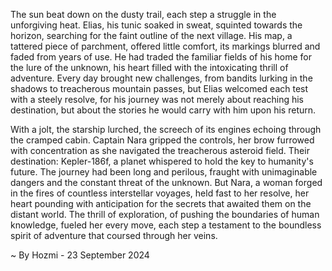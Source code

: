 
The sun beat down on the dusty trail, each step a struggle in the unforgiving heat.  Elias, his tunic soaked in sweat, squinted towards the horizon, searching for the faint outline of the next village.  His map, a tattered piece of parchment, offered little comfort, its markings blurred and faded from years of use.  He had traded the familiar fields of his home for the lure of the unknown, his heart filled with the intoxicating thrill of adventure.  Every day brought new challenges, from bandits lurking in the shadows to treacherous mountain passes, but Elias welcomed each test with a steely resolve, for his journey was not merely about reaching his destination, but about the stories he would carry with him upon his return.

With a jolt, the starship lurched, the screech of its engines echoing through the cramped cabin.  Captain Nara gripped the controls, her brow furrowed with concentration as she navigated the treacherous asteroid field.  Their destination: Kepler-186f, a planet whispered to hold the key to humanity's future.  The journey had been long and perilous, fraught with unimaginable dangers and the constant threat of the unknown.  But Nara, a woman forged in the fires of countless interstellar voyages, held fast to her resolve, her heart pounding with anticipation for the secrets that awaited them on the distant world.  The thrill of exploration, of pushing the boundaries of human knowledge, fueled her every move, each step a testament to the boundless spirit of adventure that coursed through her veins. 

~ By Hozmi - 23 September 2024
